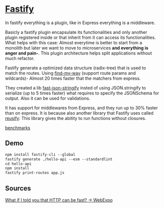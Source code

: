 # [Fastify](https://www.fastify.io/)

In fastify everything is a plugin, like in Express everything is a middleware.

Basicly a fastify plugin encapsulate its functionalities and only another plugin registered inside or that inherit from it can access its functionalities. What helps with this case:  Almost everytime is better to start from a monolith but later we want to move to microservices **and everything is anger and pain-**. This plugin architecture helps split applications without much refactor.

Fastify generate a optimized data structure (radix-tree) that is used to match the routes. Using [find-my-way](https://github.com/delvedor/find-my-way) (support route params and wildcards)- Almost 20 times faster that the matchers from express.

They created a lib [fast-json-stringify](https://github.com/fastify/fast-json-stringify) insted of using JSON.stringify to serialize (up to 5 times faster) what requires to specify the JSONSchema for output. Also it can be used for validations.

It has support for middlewares from Express, and they run up to 30% faster than on express. It is because also another library that Fastify uses called [reusify](https://github.com/mcollina/reusify): This library gives the abitity to run functions without closures.

[benchmarks](https://www.fastify.io/benchmarks/)

## Demo

```markdown
npm install fastify-cli --global
fastify generate ./hello-api --esm --standardlint
cd hello-api
npm install
fastify print-routes app.js
```


## Sources

[What if I told you that HTTP can be fast? → WebExpo](https://webexpo.net/prague2017/talk/what-if-i-told-you-that-http-can-be-fast/)
